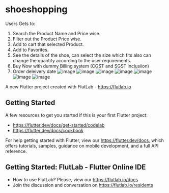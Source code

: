# shoeshopping
Users Gets to:
1. Search the Product Name and Price wise.
2. Filter out the Product Price wise.
3. Add to cart that selected Product.
4. Add to Favorites.
5. See the details of the shoe, can select the size which fits also can change the quantity according to the user requirements.
6. Buy Now with dummy Billing system (CGST and SGST inclusiion) 
7. Order deleivery date 
![image](https://github.com/pranavpatil637/shoeshopping/assets/114077388/34be62dd-0ff6-4054-9e88-b25d74dcb406)
![image](https://github.com/pranavpatil637/shoeshopping/assets/114077388/ceb9f68d-bfe8-48cc-8afa-0c940a9ca708)
![image](https://github.com/pranavpatil637/shoeshopping/assets/114077388/e0f3ae66-dec0-4186-be86-02d492f990ce)
![image](https://github.com/pranavpatil637/shoeshopping/assets/114077388/f05ef225-2215-4eb0-b957-a192a9659da2)
![image](https://github.com/pranavpatil637/shoeshopping/assets/114077388/e41ad0c1-3dea-40a9-9705-423e48ced32a)
![image](https://github.com/pranavpatil637/shoeshopping/assets/114077388/6ae1a1a9-4927-4cdc-aae3-78b7a8511c35)
![image](https://github.com/pranavpatil637/shoeshopping/assets/114077388/24f3cc11-db82-409a-b087-6ccc1315df03)


A new Flutter project created with FlutLab - https://flutlab.io

## Getting Started

A few resources to get you started if this is your first Flutter project:

- https://flutter.dev/docs/get-started/codelab
- https://flutter.dev/docs/cookbook

For help getting started with Flutter, view our
https://flutter.dev/docs, which offers tutorials,
samples, guidance on mobile development, and a full API reference.

## Getting Started: FlutLab - Flutter Online IDE

- How to use FlutLab? Please, view our https://flutlab.io/docs
- Join the discussion and conversation on https://flutlab.io/residents
